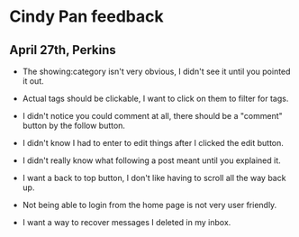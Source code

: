 # Cindy Pan feedback

## April 27th, Perkins

* The showing:category isn't very obvious, I didn't see it
until you pointed it out.

* Actual tags should be clickable, I want to click on them to filter
for tags.

* I didn't notice you could comment at all, there should be a "comment" button by
the follow button.

* I didn't know I had to enter to edit things after I clicked the edit button.

* I didn't really know what following a post meant until you explained it.

* I want a back to top button, I don't like having to scroll all the way back up.

* Not being able to login from the home page is not very user friendly.

* I want a way to recover messages I deleted in my inbox.
